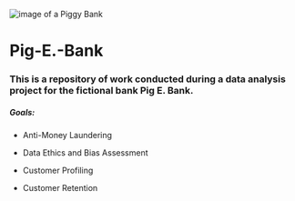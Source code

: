 
![image of a Piggy Bank](https://t3.ftcdn.net/jpg/04/15/64/90/360_F_415649040_PyPJES2r2BElWRX4FlDU9H42kEmMGPtW.jpg)
# Pig-E.-Bank 

### This is a repository of work conducted during a data analysis project for the fictional bank Pig E. Bank.

##### Goals:

+ Anti-Money Laundering

+ Data Ethics and Bias Assessment

+ Customer Profiling

+ Customer Retention
